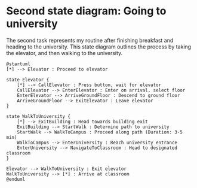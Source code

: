 # Second state diagram: Going to university

The second task represents my routine after finishing breakfast and heading to the university. This state diagram outlines the process by taking the elevator, and then walking to the university.

```plantuml
@startuml
[*] --> Elevator : Proceed to elevator

state Elevator {
    [*] --> CallElevator : Press button, wait for elevator
    CallElevator --> EnterElevator : Enter on arrival, select floor
    EnterElevator --> ArriveGroundFloor : Descend to ground floor
    ArriveGroundFloor --> ExitElevator : Leave elevator
}

state WalkToUniversity {
    [*] --> ExitBuilding : Head towards building exit
    ExitBuilding --> StartWalk : Determine path to university
    StartWalk --> WalkToCampus : Proceed along path (Duration: 3-5 min)
    WalkToCampus --> EnterUniversity : Reach university entrance
    EnterUniversity --> NavigateToClassroom : Head to designated classroom
}

Elevator --> WalkToUniversity : Exit elevator
WalkToUniversity --> [*] : Arrive at classroom
@enduml

```
